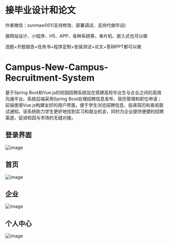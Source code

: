 # 接毕业设计和论文
作者微信：xunmaw001(支持修改、部署调试、支持代做毕设)

接网站设计、小程序、H5、APP、各种系统等，单片机、嵌入式也可以做

选题+开题报告+任务书+程序定制+安装测试+论文+答辩PPT都可以做
# Campus-New-Campus-Recruitment-System
基于Spring Boot和Vue.js的校园招聘系统旨在搭建高校毕业生与企业之间的高效沟通平台。系统后端采用Spring Boot处理招聘信息发布、简历管理和职位申请；前端使用Vue.js构建友好的用户界面，便于学生浏览招聘信息、投递简历和查阅面试通知。该系统助力学生更好地找到实习和就业机会，同时为企业提供便捷的招聘渠道，促进校园与市场的无缝对接。
## 登录界面
![image](https://github.com/user-attachments/assets/12202fa4-5450-4930-94f4-1e3a83069685)
## 首页
![image](https://github.com/user-attachments/assets/b2b88804-a8ad-40ec-9909-f9bbdcc76d33)
## 企业
![image](https://github.com/user-attachments/assets/017df9d1-9ebb-4c2c-972e-44ebaed5f2aa)
## 个人中心
![image](https://github.com/user-attachments/assets/a75ba260-6ccf-4872-9189-6ac06dadc0ef)
